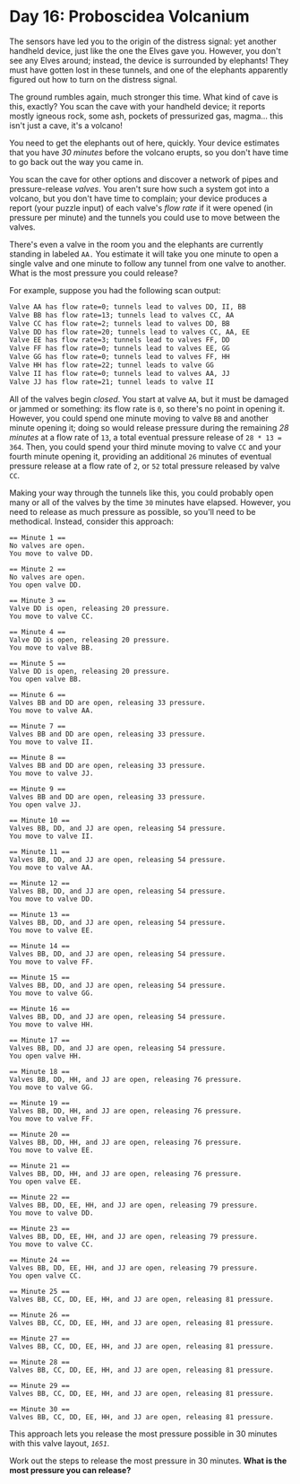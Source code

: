 # Day 16: Proboscidea Volcanium

The sensors have led you to the origin of the distress signal:
yet another handheld device, just like the one the Elves gave you.
However, you don't see any Elves around;
instead, the device is surrounded by elephants!
They must have gotten lost in these tunnels,
and one of the elephants apparently figured out how to turn on the distress signal.

The ground rumbles again, much stronger this time.
What kind of cave is this, exactly?
You scan the cave with your handheld device;
it reports mostly igneous rock, some ash, pockets of pressurized gas, magma...
this isn't just a cave, it's a volcano!

You need to get the elephants out of here, quickly.
Your device estimates that you have *30 minutes* before the volcano erupts,
so you don't have time to go back out the way you came in.

You scan the cave for other options and discover a network of pipes and
pressure-release *valves*.
You aren't sure how such a system got into a volcano,
but you don't have time to complain;
your device produces a report (your puzzle input) of each valve's *flow rate*
if it were opened (in pressure per minute) and the tunnels you could use to
move between the valves.

There's even a valve in the room you and the elephants are currently standing
in labeled `AA.`
You estimate it will take you one minute to open a single valve and one minute
to follow any tunnel from one valve to another.
What is the most pressure you could release?

For example, suppose you had the following scan output:

```example_input.txt
Valve AA has flow rate=0; tunnels lead to valves DD, II, BB
Valve BB has flow rate=13; tunnels lead to valves CC, AA
Valve CC has flow rate=2; tunnels lead to valves DD, BB
Valve DD has flow rate=20; tunnels lead to valves CC, AA, EE
Valve EE has flow rate=3; tunnels lead to valves FF, DD
Valve FF has flow rate=0; tunnels lead to valves EE, GG
Valve GG has flow rate=0; tunnels lead to valves FF, HH
Valve HH has flow rate=22; tunnel leads to valve GG
Valve II has flow rate=0; tunnels lead to valves AA, JJ
Valve JJ has flow rate=21; tunnel leads to valve II
```

All of the valves begin *closed*.
You start at valve `AA`, but it must be damaged or jammed or something:
its flow rate is `0`, so there's no point in opening it.
However, you could spend one minute moving to valve `BB` and another minute opening it;
doing so would release pressure during the remaining *28 minutes* at a flow rate of `13`,
a total eventual pressure release of `28 * 13 = 364`.
Then, you could spend your third minute moving to valve `CC` and your fourth
minute opening it, providing an additional `26` minutes of eventual pressure
release at a flow rate of `2`, or `52` total pressure released by valve `CC`.

Making your way through the tunnels like this, you could probably open many or
all of the valves by the time `30` minutes have elapsed.
However, you need to release as much pressure as possible, so you'll need to be
methodical.
Instead, consider this approach:

```
== Minute 1 ==
No valves are open.
You move to valve DD.

== Minute 2 ==
No valves are open.
You open valve DD.

== Minute 3 ==
Valve DD is open, releasing 20 pressure.
You move to valve CC.

== Minute 4 ==
Valve DD is open, releasing 20 pressure.
You move to valve BB.

== Minute 5 ==
Valve DD is open, releasing 20 pressure.
You open valve BB.

== Minute 6 ==
Valves BB and DD are open, releasing 33 pressure.
You move to valve AA.

== Minute 7 ==
Valves BB and DD are open, releasing 33 pressure.
You move to valve II.

== Minute 8 ==
Valves BB and DD are open, releasing 33 pressure.
You move to valve JJ.

== Minute 9 ==
Valves BB and DD are open, releasing 33 pressure.
You open valve JJ.

== Minute 10 ==
Valves BB, DD, and JJ are open, releasing 54 pressure.
You move to valve II.

== Minute 11 ==
Valves BB, DD, and JJ are open, releasing 54 pressure.
You move to valve AA.

== Minute 12 ==
Valves BB, DD, and JJ are open, releasing 54 pressure.
You move to valve DD.

== Minute 13 ==
Valves BB, DD, and JJ are open, releasing 54 pressure.
You move to valve EE.

== Minute 14 ==
Valves BB, DD, and JJ are open, releasing 54 pressure.
You move to valve FF.

== Minute 15 ==
Valves BB, DD, and JJ are open, releasing 54 pressure.
You move to valve GG.

== Minute 16 ==
Valves BB, DD, and JJ are open, releasing 54 pressure.
You move to valve HH.

== Minute 17 ==
Valves BB, DD, and JJ are open, releasing 54 pressure.
You open valve HH.

== Minute 18 ==
Valves BB, DD, HH, and JJ are open, releasing 76 pressure.
You move to valve GG.

== Minute 19 ==
Valves BB, DD, HH, and JJ are open, releasing 76 pressure.
You move to valve FF.

== Minute 20 ==
Valves BB, DD, HH, and JJ are open, releasing 76 pressure.
You move to valve EE.

== Minute 21 ==
Valves BB, DD, HH, and JJ are open, releasing 76 pressure.
You open valve EE.

== Minute 22 ==
Valves BB, DD, EE, HH, and JJ are open, releasing 79 pressure.
You move to valve DD.

== Minute 23 ==
Valves BB, DD, EE, HH, and JJ are open, releasing 79 pressure.
You move to valve CC.

== Minute 24 ==
Valves BB, DD, EE, HH, and JJ are open, releasing 79 pressure.
You open valve CC.

== Minute 25 ==
Valves BB, CC, DD, EE, HH, and JJ are open, releasing 81 pressure.

== Minute 26 ==
Valves BB, CC, DD, EE, HH, and JJ are open, releasing 81 pressure.

== Minute 27 ==
Valves BB, CC, DD, EE, HH, and JJ are open, releasing 81 pressure.

== Minute 28 ==
Valves BB, CC, DD, EE, HH, and JJ are open, releasing 81 pressure.

== Minute 29 ==
Valves BB, CC, DD, EE, HH, and JJ are open, releasing 81 pressure.

== Minute 30 ==
Valves BB, CC, DD, EE, HH, and JJ are open, releasing 81 pressure.
```

This approach lets you release the most pressure possible in 30 minutes with
this valve layout, *`1651`*.

Work out the steps to release the most pressure in 30 minutes.
**What is the most pressure you can release?**
